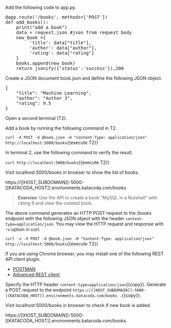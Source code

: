 Add the following code to app.py.

<pre class="file" data-filename="app.py" data-target="insert" data-marker="#TODO-add_book">
@app.route('/books', methods=['POST'])
def add_books():
    print("add a book")
    data = request.json #json from request body
    new_book ={
         'title': data["title"],
         'author': data["author"],
         'rating': data["rating"]
    }
    books.append(new_book)
    return jsonify({'status':'success'}),200 
</pre>

Create a JSON document book.json and define the following JSON object.

<pre class="file" data-filename="book.json" data-target="replace">
{
    "title": "Machine Learning",
    "author": "Author 3",
    "rating": 9.5
}
</pre>

Open a second terminal (T2). 

Add a book by running the following command in T2.

`curl -X POST -d @book.json -H "Content-Type: application/json" http://localhost:5000/books`{{execute T2}}


In terminal 2, use the following command to verify the result.

`curl http://localhost:5000/books`{{execute T2}}


Visit localhost:5000/books in browser to show the list of books.

https://[[HOST_SUBDOMAIN]]-5000-[[KATACODA_HOST]].environments.katacoda.com/books 



> **Exercise**:
> Use the API to create a book "MySQL in a Nutshell" with rating 9 and view the created book.


The above command generates an HTTP POST request to the /books endpoint with the following JSON object with the header `content-type=application/json`. You may view the HTTP request and response with -v option in curl.

`curl -v -X POST -d @book.json -H "Content-Type: application/json" http://localhost:5000/books`{{execute T2}}


If you are using Chrome browser, you may install one of the following REST API client plugin.

* [POSTMAN](https://chrome.google.com/webstore/detail/postman/fhbjgbiflinjbdggehcddcbncdddomop/related?hl=en) 
* [Advanced REST client](https://chrome.google.com/webstore/detail/advanced-rest-client/hgmloofddffdnphfgcellkdfbfbjeloo). 

Specify  the HTTP header ```content-type=application/json```{{copy}}. Generate a POST request to the endpoint `https://[[HOST_SUBDOMAIN]]-5000-[[KATACODA_HOST]].environments.katacoda.com/books .`{{copy}}. 

Visit localhost:5000/books in browser to check if new book is added.

https://[[HOST_SUBDOMAIN]]-5000-[[KATACODA_HOST]].environments.katacoda.com/books 


